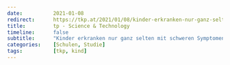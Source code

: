 ```yaml
---
date:          2021-01-08
redirect:      https://tkp.at/2021/01/08/kinder-erkranken-nur-ganz-selten-mit-schweren-symptomen-an-covid-19/
title:         tp - Science & Technology
timeline:      false
subtitle:      "Kinder erkranken nur ganz selten mit schweren Symptomen an Covid-19"
categories:    [Schulen, Studie]
tags:          [tkp, kind]
---
```

